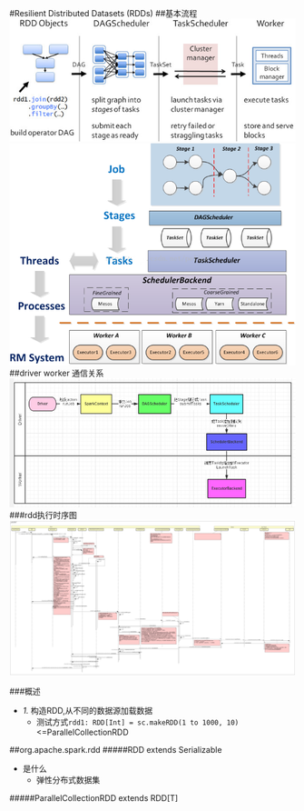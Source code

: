 #Resilient Distributed Datasets (RDDs)
##基本流程
![](images/1.jpg)
![](images/2.png)
##driver worker 通信关系
![](images/3.jpg)
###rdd执行时序图
![](images/rdd.jpg)

###概述
*   *1.*   构造RDD,从不同的数据源加载数据
    -   测试方式`rdd1: RDD[Int] = sc.makeRDD(1 to 1000, 10)` <=ParallelCollectionRDD






##org.apache.spark.rdd
#####RDD  extends Serializable
*   是什么 
    -    弹性分布式数据集


#####ParallelCollectionRDD  extends RDD[T]


